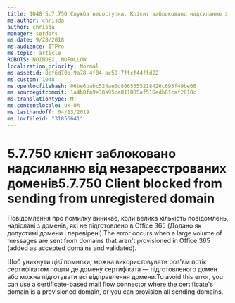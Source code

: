 ```yaml
---
title: 1048 5.7.750 Служба недоступна. Клієнт заблоковано надсиланню з незареєстрованих доменів
ms.author: chrisda
author: chrisda
manager: serdars
ms.date: 9/28/2018
ms.audience: ITPro
ms.topic: article
ROBOTS: NOINDEX, NOFOLLOW
localization_priority: Normal
ms.assetid: 8cf6d70b-9a78-4f04-ac59-7ffcf44ffd22
ms.custom: 1048
ms.openlocfilehash: 06be6babc524ae0d8065355218426c695f49be66
ms.sourcegitcommit: 1a4b8fa9e38a95ca811085af516edb81caf2018c
ms.translationtype: MT
ms.contentlocale: uk-UA
ms.lasthandoff: 04/13/2019
ms.locfileid: "31856641"
---
```

# <a name="57750-client-blocked-from-sending-from-unregistered-domain"></a><span data-ttu-id="89cf2-103">5.7.750 клієнт заблоковано надсиланню від незареєстрованих доменів</span><span class="sxs-lookup"><span data-stu-id="89cf2-103">5.7.750 Client blocked from sending from unregistered domain</span></span>

<span data-ttu-id="89cf2-104">Повідомлення про помилку виникає, коли велика кількість повідомлень, надіслані з доменів, які не підготовлено в Office 365 (Додано як допустимі домени і перевірені).</span><span class="sxs-lookup"><span data-stu-id="89cf2-104">The error occurs when a large volume of messages are sent from domains that aren't provisioned in Office 365 (added as accepted domains and validated).</span></span>

<span data-ttu-id="89cf2-105">Щоб уникнути цієї помилки, можна використовувати роз'єм потік сертифікатом пошти де домену сертифіката — підготовленого домен або можна підготувати всі відправлення домени.</span><span class="sxs-lookup"><span data-stu-id="89cf2-105">To avoid this error, you can use a certificate-based mail flow connector where the certificate's domain is a provisioned domain, or you can provision all sending domains.</span></span>
